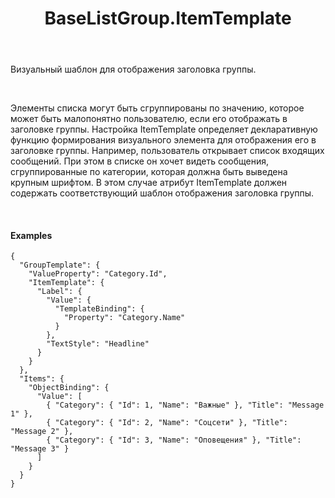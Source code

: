 ﻿---
layout: default
title: BaseListGroup.ItemTemplate
position: 5
categories: 
tags: 
---

Визуальный шаблон для отображения заголовка группы.

   

Элементы списка могут быть сгруппированы по значению, которое может быть малопонятно пользователю, если его отображать в заголовке группы. Настройка ItemTemplate определяет декларативную функцию формирования визуального элемента для отображения его в заголовке группы. Например, пользователь открывает список входящих сообщений. При этом в списке он хочет видеть сообщения, сгруппированные по категории, которая должна быть выведена крупным шрифтом. В этом случае атрибут ItemTemplate должен содержать соответствующий шаблон отображения заголовка группы.

   

#### Examples

```
{
  "GroupTemplate": {
    "ValueProperty": "Category.Id",
    "ItemTemplate": {
      "Label": {
        "Value": {
          "TemplateBinding": {
            "Property": "Category.Name"
          }
        },
        "TextStyle": "Headline"
      }
    }
  },
  "Items": {
    "ObjectBinding": {
      "Value": [
        { "Category": { "Id": 1, "Name": "Важные" }, "Title": "Message 1" },
        { "Category": { "Id": 2, "Name": "Соцсети" }, "Title": "Message 2" },
        { "Category": { "Id": 3, "Name": "Оповещения" }, "Title": "Message 3" }
      ]
    }
  }
}
```

 

 

